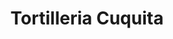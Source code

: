 ---
title: "Tortilleria Cuquita"
url: /suchitlan-comala-colima/tortilleria-cuquita/
shop: general
---